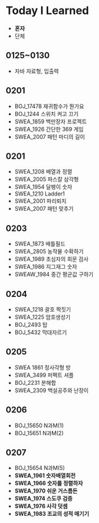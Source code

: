 # Today I Learned
* **혼자**
* 단체

## 0125~0130

* 자바 자료형, 입출력

## 0201

* BOJ_17478 재귀함수가 뭔가요
* BOJ_1244 스위치 켜고 끄기
* SWEA_1859 백만장자 프로젝트
* SWEA_1926 간단한 369 게임
* SWEA_2007 패턴 마디의 길이



## 0201

* SWEA_1208 배열과 정렬
* SWEA_2005 파스칼 삼각형
* SWEA_1954 달팽이 숫자
* SWEA_1210 Ladder1
* SWEA_2001 파리퇴치
* SWEA_2007 패턴 맞추기



## 0203

* SWEA_1873 배틀필드
* SWEA_2805 농작물 수확하기
* SWEA_1989 초심자의 회문 검사
* SWEA_1986 지그재그 숫자
* SWEAW_1984 중간 평균값 구하기



## 0204

* SWEA_1218 괄호 짝짓기
* SWEA_1225 암호생성기
* BOJ_2493 탑
* BOJ_5432 막대자르기

## 0205
* SWEA 1861 정사각형 방
* SWEA_3499 퍼펙트 셔플
* BOJ_2231 분해합
* SWEA_2309 백설공주와 난장이

## 0206
* BOJ_15650 N과M(1)
* BOJ_15651 N과M(2)

## 0207
* BOJ_15654 N과M(5)
* **SWEA_1961 숫자배열회전** 
* **SWEA_1966 숫자를 정렬하자**
* **SWEA_1970 쉬운 거스름돈**
* **SWEA_1974 스도쿠 검증**
* **SWEA_1976 사각 덧셈**
* **SWEA_1983 조교의 성적 매기기**

